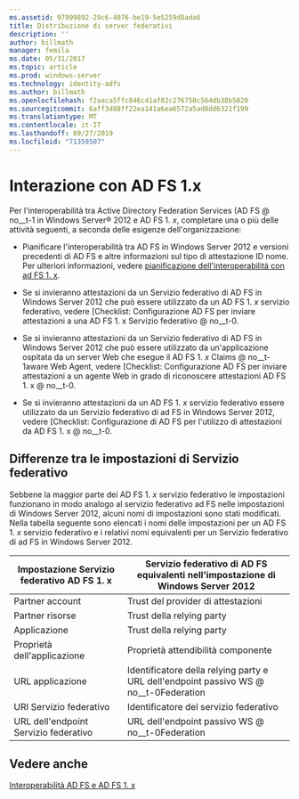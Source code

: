 ```yaml
---
ms.assetid: 97999892-29c6-4076-be19-5e5259d8ada6
title: Distribuzione di server federativi
description: ''
author: billmath
manager: femila
ms.date: 05/31/2017
ms.topic: article
ms.prod: windows-server
ms.technology: identity-adfs
ms.author: billmath
ms.openlocfilehash: f2aaca5ffc846c41af82c276750c564db38b5020
ms.sourcegitcommit: 6aff3d88ff22ea141a6ea6572a5ad8dd6321f199
ms.translationtype: MT
ms.contentlocale: it-IT
ms.lasthandoff: 09/27/2019
ms.locfileid: "71359507"
---
```

# <a name="interoperating-with-ad-fs-1x"></a>Interazione con AD FS 1.x

Per l'interoperabilità tra Active Directory Federation Services \(AD FS @ no__t-1 in Windows Server® 2012 e AD FS 1. *x*, completare una o più delle attività seguenti, a seconda delle esigenze dell'organizzazione:  
  
-   Pianificare l'interoperabilità tra AD FS in Windows Server 2012 e versioni precedenti di AD FS e altre informazioni sul tipo di attestazione ID nome. Per ulteriori informazioni, vedere [pianificazione dell'interoperabilità con ad FS 1. x](https://technet.microsoft.com/library/ff678040.aspx).  
  
-   Se si invieranno attestazioni da un Servizio federativo di AD FS in Windows Server 2012 che può essere utilizzato da un AD FS 1. *x* servizio federativo, vedere [Checklist: Configurazione AD FS per inviare attestazioni a una AD FS 1. x Servizio federativo @ no__t-0.  
  
-   Se si invieranno attestazioni da un Servizio federativo di AD FS in Windows Server 2012 che può essere utilizzato da un'applicazione ospitata da un server Web che esegue il AD FS 1. *x* Claims @ no__t-1aware Web Agent, vedere [Checklist: Configurazione AD FS per inviare attestazioni a un agente Web in grado di riconoscere attestazioni AD FS 1. x @ no__t-0.  
  
-   Se si invieranno attestazioni da un AD FS 1. *x* servizio federativo essere utilizzato da un Servizio federativo di ad FS in Windows Server 2012, vedere [Checklist: Configurazione di AD FS per l'utilizzo di attestazioni da AD FS 1. x @ no__t-0.  
  
## <a name="differences-between-federation-service-settings"></a>Differenze tra le impostazioni di Servizio federativo  
Sebbene la maggior parte dei AD FS 1. *x* servizio federativo le impostazioni funzionano in modo analogo al servizio federativo ad FS nelle impostazioni di Windows Server 2012, alcuni nomi di impostazioni sono stati modificati. Nella tabella seguente sono elencati i nomi delle impostazioni per un AD FS 1. *x* servizio federativo e i relativi nomi equivalenti per un Servizio federativo di ad FS in Windows Server 2012.  
  
|Impostazione Servizio federativo AD FS 1. x|Servizio federativo di AD FS equivalenti nell'impostazione di Windows Server 2012  
|----------------------------------------|---------------------------------------------------------------------------------------------------------- 
|Partner account|Trust del provider di attestazioni  
|Partner risorse|Trust della relying party 
|Applicazione|Trust della relying party  
|Proprietà dell'applicazione|Proprietà attendibilità componente  
|URL applicazione|Identificatore della relying party e URL dell'endpoint passivo WS @ no__t-0Federation  
|URI Servizio federativo|Identificatore del servizio federativo  
|URL dell'endpoint Servizio federativo|URL dell'endpoint passivo WS @ no__t-0Federation  
  
## <a name="see-also"></a>Vedere anche  
[Interoperabilità AD FS e AD FS 1. x](https://go.microsoft.com/fwlink/?LinkId=200776)  
  

